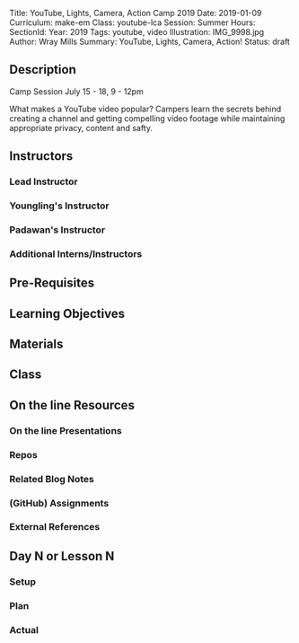 Title: YouTube, Lights, Camera, Action Camp 2019
Date: 2019-01-09
Curriculum: make-em
Class: youtube-lca
Session: Summer
Hours:
SectionId:
Year: 2019
Tags: youtube, video
Illustration: IMG_9998.jpg
Author: Wray Mills 
Summary: YouTube, Lights, Camera, Action!
Status: draft

## Description

Camp Session
July 15 - 18, 9 - 12pm

What makes a YouTube video popular? Campers learn the secrets behind
creating a channel and getting compelling video footage while maintaining appropriate privacy, content and safty.

## Instructors

### Lead Instructor

### Youngling's Instructor

### Padawan's Instructor

### Additional Interns/Instructors

## Pre-Requisites

## Learning Objectives

## Materials

## Class

## On the line Resources

### On the line Presentations

### Repos

### Related Blog Notes

### (GitHub) Assignments

### External References

## Day N or Lesson N

### Setup

### Plan

### Actual

